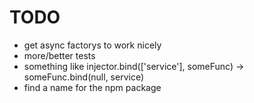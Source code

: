 # TODO
 - get async factorys to work nicely
 - more/better tests
 - something like injector.bind(['service'], someFunc) -> someFunc.bind(null, service)
 - find a name for the npm package
